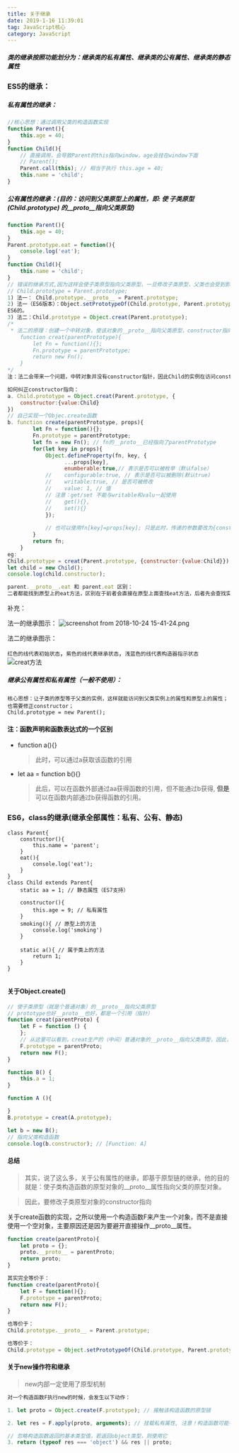 ```yaml
---
title: 关于继承
date: 2019-1-16 11:39:01
tag: JavaScript核心
category: JavaScript
---
```

##### 类的继承按照功能划分为：继承类的私有属性、继承类的公有属性、继承类的静态属性

### ES5的继承：

##### 私有属性的继承：
```javascript
//核心思想：通过调用父类的构造函数实现
function Parent(){
    this.age = 40;
}
function Child(){
    // 直接调用，会导致Parent的this指向window，age会挂在window下面
    // Parent(); 
    Parent.call(this); // 相当于执行 this.age = 40;
    this.name = 'child';
}

```

##### 公有属性的继承：(目的：访问到父类原型上的属性，即: 使 *子类原型(Child.prototype)* 的__proto__指向父类原型)
```javascript
function Parent(){
    this.age = 40;
}
Parent.prototype.eat = function(){
    console.log('eat');
}
function Child(){
    this.name = 'child';
}
// 错误的继承方式,因为这样会使子类原型指向父类原型，一旦修改子类原型，父类也会受到影响。
// Child.prototype = Parent.prototype;
1) 法一： Child.prototype.__proto__ = Parent.prototype;
2) 法一（ES6版本）：Object.setPrototypeOf(Child.prototype, Parent.prototype); // 完全等价于法一，只是这个方法是
ES6的。
3) 法二：Child.prototype = Object.creat(Parent.prototype);
/*
 * 法二的原理：创建一个中转对象，使该对象的__proto__指向父类原型，constructor指向子类构造器
    function creat(parentPrototype){
        let Fn = function(){};
        Fn.prototype = parentPrototype;
        return new Fn();
    }
*/
注：法二会带来一个问题，中转对象并没有constructor指针，因此Child的实例在访问constructor的时候，最终所指向是父类原型上的constructor的指向，即为Parent函数！

如何纠正constructor指向：
a. Child.prototype = Object.creat(Parent.prototype, {
    constructor:{value:Child}
})
// 自己实现一个Objec.create函数
b. function create(parentPrototype, props){
        let Fn = function(){};
        Fn.prototype = parentPrototype;
        let fn = new Fn(); // fn的__proto__已经指向了parentPrototype
        for(let key in props){
            Object.defineProperty(fn, key, {
                  ...props[key],
                  enumberable:true,// 表示是否可以被枚举（默认false）
            //    configurable:true, // 表示是否可以被删除(默认true)
            //    writable:true, // 是否可被修改
            //    value: 1, // 值
            // 注意：get/set 不能与writable和valu一起使用
            //    get(){},
            //    set(){}
            });
            
            // 也可以使用fn[key]=props[key]; 只是此时，传递的参数要改为{constructor:Child}
        }
        return fn;
    }
eg: 
Child.prototype = creat(Parent.prototype, {constructor:{value:Child}}); // 注意：constructor的值是一个以value为key的对象
let child = new Child();
console.log(child.constructor);

parent.__proto__.eat 和 parent.eat 区别：
二者都能找到原型上的eat方法，区别在于前者会直接在原型上面查找eat方法，后者先会查找实例上的方法有没有eat，没有的话会继续往原型上找。
```
补充：

法一的继承图示：
![screenshot from 2018-10-24 15-41-24.png](WEBRESOURCE676677f0d2c717f1013e97e3e0c62ff7)

法二的继承图示：

`红色的线代表初始状态`，`紫色的线代表继承状态`，`浅蓝色的线代表构造器指示状态`
![creat方法](WEBRESOURCE1ab27e9510f919f9f4b87919e7f73cf8)

##### 继承公有属性和私有属性（一般不使用）：
```
核心思想：让子类的原型等于父类的实例，这样就能访问到父类实例上的属性和原型上的属性；也需要修正constructor；
Child.prototype = new Parent();
```

#### 注：函数声明和函数表达式的一个区别
- function a(){}
    
    >此时，可以通过a获取该函数的引用
- let aa = function b(){}

    > 此后，可以在函数外部通过aa获得函数的引用，但不能通过b获得,
    **但是**可以在函数内部通过b获得函数的引用。
    
    
### ES6，class的继承(继承全部属性：私有、公有、静态)
```
class Parent{
    constructor(){
        this.name = 'parent';
    }
    eat(){
        console.log('eat');
    }
}
class Child extends Parent{
    static aa = 1; // 静态属性（ES7支持）
    
    constructor(){
        this.age = 9; // 私有属性
    }
    smoking(){ // 原型上的方法
        console.log('smoking')
    }
    
    static a(){ // 属于类上的方法
        return 1;
    }
}


```

#### 关于Object.create()
```javascript
// 使子类原型（就是个普通对象）的__proto__指向父类原型
// prototype也好__proto__也好，都是一个引用（指针）
function creat(parentProto) {
    let F = function () {
    };
    // 从这里可以看到，creat生产的（中间）普通对象的__proto__指向父类原型，因此，子类生产的实例所调用的constructor为父类的prototype中的constructor，即指向父类构造函数。
    F.prototype = parentProto;
    return new F();
}

function B() {
    this.a = 1;
}

function A (){

}
B.prototype = creat(A.prototype);

let b = new B();
// 指向父类构造函数
console.log(b.constructor); // [Function: A]
```

#### 总结

> 其实，说了这么多，关于公有属性的继承，即基于原型链的继承，他的目的就是：使子类构造函数的原型对象的__proto__属性指向父类的原型对象。

> 因此，要修改子类原型对象的constructor指向

关于create函数的实现，之所以使用一个构造函数F来产生一个对象，而不是直接使用一个空对象，主要原因还是因为要避开直接操作__proto__属性。

```javascript
function create(parentProto){
    let proto = {};
    proto.__proto__ = parentProto;
    return proto;  
}

其实完全等价于：
function create(parentProto){
    let F = function(){};
    F.prototype = parentProto;
    return new F();
}

也等价于：
Child.prototype.__proto__ = Parent.prototype;

也等价于：
Child.prototype = Object.setPrototypeOf(Child.prototype, Parent.prototype)

```

#### 关于new操作符和继承

> new内部一定使用了原型机制

```javascript
对一个构造函数F执行new的时候，会发生以下动作：

1. let proto = Object.create(F.prototype); // 接触该构造函数的原型链

2. let res = F.apply(proto, arguments); // 挂载私有属性, 注意！构造函数可能有显式返回值，没有的话默认返回this

// 忽略构造函数返回的基本类型值，若返回object类型，则使用它
3. return (typeof res === 'object') && res || proto;
```